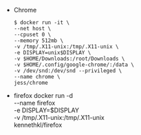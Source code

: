 - Chrome
  ```
  $ docker run -it \
  --net host \
  --cpuset 0 \
  --memory 512mb \
  -v /tmp/.X11-unix:/tmp/.X11-unix \
  -e DISPLAY=unix$DISPLAY \
  -v $HOME/Downloads:/root/Downloads \
  -v $HOME/.config/google-chrome/:/data \
  -v /dev/snd:/dev/snd --privileged \
  --name chrome \
  jess/chrome
  ```
  
- firefox
docker run -d \
--name firefox \
-e DISPLAY=$DISPLAY \
-v /tmp/.X11-unix:/tmp/.X11-unix \
kennethkl/firefox
